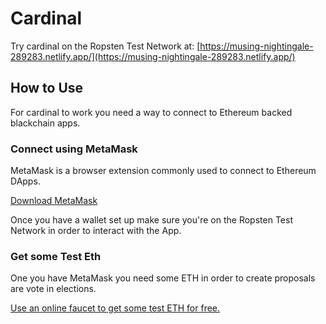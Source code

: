 # Cardinal
Try cardinal on the Ropsten Test Network at: [https://musing-nightingale-289283.netlify.app/](https://musing-nightingale-289283.netlify.app/)

## How to Use
For cardinal to work you need a way to connect to Ethereum backed blackchain apps.

### Connect using MetaMask
MetaMask is a browser extension commonly used to connect to Ethereum DApps.

[Download MetaMask](https://metamask.io/download.html)

Once you have a wallet set up make sure you're on the Ropsten Test Network in order to interact with the App.

### Get some Test Eth
One you have MetaMask you need some ETH in order to create proposals are vote in elections.

[Use an online faucet to get some test ETH for free.](https://faucet.ropsten.be/)
